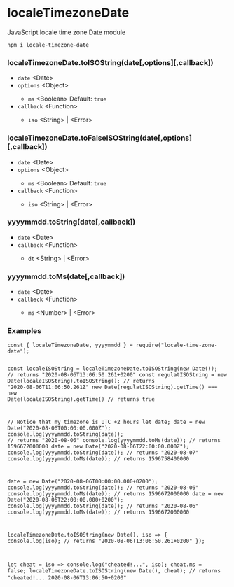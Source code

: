 # localeTimezoneDate
JavaScript locale time zone Date module

<code>npm i locale-timezone-date</code>

<h3>localeTimezoneDate.toISOString(date[,options][,callback])</h3>
<ul>
    <li><code>date</code> &lt;Date></li>
    <li><code>options</code> &lt;Object&gt;</li>
    <ul>
        <li><code>ms</code> &lt;Boolean&gt; Default: <code>true</code></li>
    </ul>
    <li><code>callback</code> &lt;Function&gt;</li>
    <ul>
        <li><code>iso</code> &lt;String&gt; | &lt;Error&gt;</li>
    </ul>
</ul>
<h3>localeTimezoneDate.toFalseISOString(date[,options][,callback])</h3>
<ul>
    <li><code>date</code> &lt;Date></li>
    <li><code>options</code> &lt;Object&gt;</li>
    <ul>
        <li><code>ms</code> &lt;Boolean&gt; Default: <code>true</code></li>
    </ul>
    <li><code>callback</code> &lt;Function&gt;</li>
    <ul>
        <li><code>iso</code> &lt;String&gt; | &lt;Error&gt;</li>
    </ul>
</ul>

<h3>yyyymmdd.toString(date[,callback])</h3>
<ul>
    <li><code>date</code> &lt;Date></li>
    <li><code>callback</code> &lt;Function&gt;</li>
    <ul>
        <li><code>dt</code> &lt;String&gt; | &lt;Error&gt;</li>
    </ul>
</ul>

<h3>yyyymmdd.toMs(date[,callback])</h3>
<ul>
    <li><code>date</code> &lt;Date></li>
    <li><code>callback</code> &lt;Function&gt;</li>
    <ul>
        <li><code>ms</code> &lt;Number&gt; | &lt;Error&gt;</li>
    </ul>
</ul>

<h3>Examples</h3>
<pre>
<code class="language-javascript">const { localeTimezoneDate, yyyymmdd } = require("locale-time-zone-date");

const localeISOString = localeTimezoneDate.toISOString(new Date());
// returns "2020-08-06T13:06:50.261+0200"
const regulatISOString = new Date(localeISOString).toISOString();
// returns "2020-08-06T11:06:50.261Z"
new Date(regulatISOString).getTime() === new Date(localeISOString).getTime()
// returns true

// Notice that my timezone is UTC +2 hours
let date;
date = new Date("2020-08-06T00:00:00.000Z");
console.log(yyyymmdd.toString(date)); // returns "2020-08-06"
console.log(yyyymmdd.toMs(date));     // returns 1596672000000
date = new Date("2020-08-06T22:00:00.000Z");
console.log(yyyymmdd.toString(date)); // returns "2020-08-07"
console.log(yyyymmdd.toMs(date));     // returns 1596758400000

date = new Date("2020-08-06T00:00:00.000+0200");
console.log(yyyymmdd.toString(date)); // returns "2020-08-06"
console.log(yyyymmdd.toMs(date));     // returns 1596672000000
date = new Date("2020-08-06T22:00:00.000+0200");
console.log(yyyymmdd.toString(date)); // returns "2020-08-06"
console.log(yyyymmdd.toMs(date));     // returns 1596672000000

localeTimezoneDate.toISOString(new Date(), iso => {
    console.log(iso); // returns "2020-08-06T13:06:50.261+0200"
});

let cheat = iso => console.log("cheated!...", iso);
cheat.ms = false;
localeTimezoneDate.toISOString(new Date(), cheat); // returns "cheated!... 2020-08-06T13:06:50+0200"
</code>
</pre>
